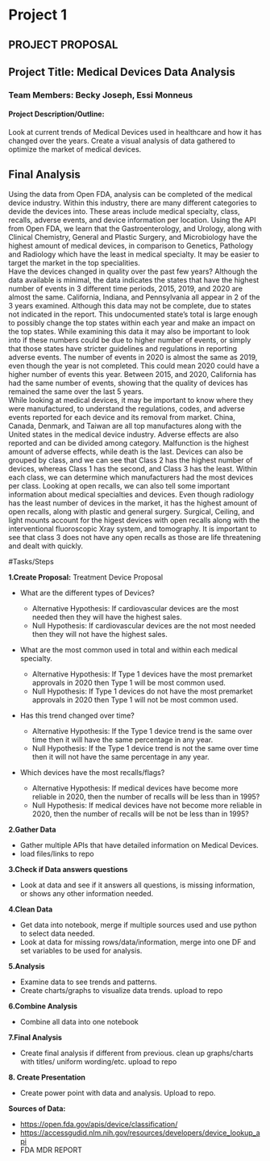 # Project 1 #

## PROJECT PROPOSAL ##

## Project Title:  Medical Devices Data Analysis ##

### Team Members: Becky Joseph, Essi Monneus ###

#### Project Description/Outline: #####
Look at current trends of Medical Devices used in healthcare and how it has changed over the years. Create a visual analysis of data gathered to optimize the market of medical devices.  

## Final Analysis ##
Using the data from Open FDA, analysis can be completed of the medical device industry. Within this industry, there are many different categories to devide the devices into. These areas include medical specialty, class, recalls, adverse events, and device information per location.  Using the API from Open FDA, we learn that the Gastroenterology, and Urology, along with Clinical Chemistry, General and Plastic Surgery, and Microbiology have the highest amount of medical devices, in comparison to Genetics, Pathology and Radiology which have the least in medical specialty.  It may be easier to target the market in the top specialities.     
Have the devices changed in quality over the past few years?  Although the data available is minimal, the data indicates the states that have the highest number of events in 3 different time periods, 2015, 2019, and 2020 are almost the same.  California, Indiana, and Pennsylvania all appear in 2 of the 3 years examined.   Although this data may not be complete, due to states not indicated in the report. This undocumented state’s total is large enough to possibly change the top states within each year and make an impact on the top states.  While examining this data it may also be important to look into if these numbers could be due to higher number of events, or simply that those states have stricter guidelines and regulations in reporting adverse events.   The number of events in 2020 is almost the same as 2019, even though the year is not completed.  This could mean 2020 could have a higher number of events this year.  Between 2015, and 2020, California has had the same number of events, showing that the quality of devices has remained the same over the last 5 years.   
While looking at medical devices, it may be important to know where they were manufactured, to understand the regulations, codes, and adverse events reported for each device and its removal from market.  China, Canada, Denmark, and Taiwan are all top manufactures along with the United states in the medical device industry. 
Adverse effects are also reported and can be divided among category.  Malfunction is the highest amount of adverse effects, while death is the last.  Devices can also be grouped by class, and we can see that Class 2 has the highest number of devices, whereas Class 1 has the second, and Class 3 has the least. Within each class, we can determine which manufacturers had the most devices per class.  Looking at open recalls, we can also tell some important information about medical specialties and devices.  Even though radiology has the least number of devices in the market, it has the highest amount of open recalls, along with plastic and general surgery.  Surgical, Ceiling, and light mounts account for the higest devices with open recalls along with the interventional fluoroscopic Xray system, and tomography.  It is important to see that class 3 does not have any open recalls as those are life threatening and dealt with quickly.  












#Tasks/Steps

**1.Create Proposal:**
Treatment Device Proposal

* What are the different types of Devices?
  * Alternative Hypothesis: If cardiovascular devices are the most needed then they will have the highest sales.
  * Null Hypothesis:  If cardiovascular devices are the not most needed then they will not have the highest sales.

* What are the most common used in total and within each medical specialty.
   * Alternative Hypothesis: If Type 1 devices have the most premarket approvals in 2020  then Type 1 will be most common used.
   * Null Hypothesis:  If Type 1 devices do not have the most premarket approvals in 2020 then Type 1 will not be most common used.

* Has this trend changed over time? 
  * Alternative Hypothesis: If the Type 1 device trend is the same over time then it will have the same percentage in any year.
  * Null Hypothesis:  If the Type 1 device trend is not the same over time then it will not have the same percentage in any year.

* Which devices have the most recalls/flags?
  * Alternative Hypothesis: If medical devices have become more reliable in 2020, then the number of recalls will be less than in 1995? 
  * Null Hypothesis:  If medical devices have not become more reliable in 2020, then the number of recalls will be not be less than in 1995?


**2.Gather Data**
 * Gather multiple APIs that have detailed information on Medical Devices. 
 * load files/links to repo

**3.Check if Data answers questions**
 * Look at data and see if it answers all questions, is missing information, or shows any other information needed.

**4.Clean Data**
* Get data into notebook, merge if multiple sources used and use python to select data needed.  
* Look at data for missing rows/data/information, merge into one DF and set variables to be used for analysis.

**5.Analysis**
 * Examine data to see trends and patterns.  
 * Create charts/graphs to visualize data trends. upload to repo

**6.Combine Analysis** 
 * Combine all data into one notebook

**7.Final Analysis** 
 * Create final analysis if different from previous.  clean up graphs/charts with titles/ uniform wording/etc. upload to repo

**8. Create Presentation**  
  * Create power point with data and analysis.  Upload to repo.

**Sources of Data:**
* https://open.fda.gov/apis/device/classification/
* https://accessgudid.nlm.nih.gov/resources/developers/device_lookup_api
* FDA MDR REPORT


